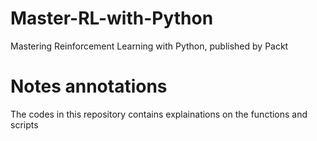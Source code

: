 # Master-RL-with-Python
Mastering Reinforcement Learning with Python, published by Packt

# Notes annotations 
The codes in this repository contains explainations on the functions and scripts
